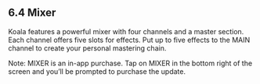 ---
---

## 6.4 Mixer

Koala features a powerful mixer with four channels and a master section. Each channel offers five slots for effects. Put up to five effects to the MAIN channel to create your personal mastering chain. 

Note: MIXER is an in-app purchase. Tap on MIXER in the bottom right of the screen and you’ll be prompted to purchase the update.